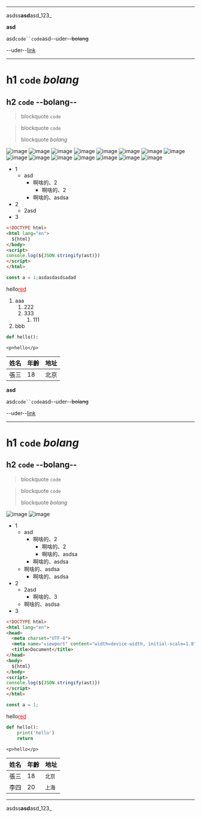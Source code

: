 
-----

asdss**asd**asd_123_

**asd**

asd`code``code`asd--uder--~~bolang~~

--uder--[link](./demo.md)

---

# h1 `code` _bolang_
## h2 `code` --bolang--

> blockquote `code`

> blockquote `code`
>
> blockquote _bolang_

![image](https://picx.zhimg.com/v2-af0864722ad401dedda1e343d750fc28_r.jpg?source=1def8aca)
![image](https://picx.zhimg.com/v2-af0864722ad401dedda1e343d750fc28_r.jpg?source=1def8aca)
![image](https://picx.zhimg.com/v2-af0864722ad401dedda1e343d750fc28_r.jpg?source=1def8aca)
![image](https://picx.zhimg.com/v2-af0864722ad401dedda1e343d750fc28_r.jpg?source=1def8aca)
![image](https://picx.zhimg.com/v2-af0864722ad401dedda1e343d750fc28_r.jpg?source=1def8aca)
![image](https://picx.zhimg.com/v2-af0864722ad401dedda1e343d750fc28_r.jpg?source=1def8aca)
![image](https://picx.zhimg.com/v2-af0864722ad401dedda1e343d750fc28_r.jpg?source=1def8aca)
![image](https://picx.zhimg.com/v2-af0864722ad401dedda1e343d750fc28_r.jpg?source=1def8aca)
![image](https://picx.zhimg.com/v2-af0864722ad401dedda1e343d750fc28_r.jpg?source=1def8aca)
![image](https://picx.zhimg.com/v2-af0864722ad401dedda1e343d750fc28_r.jpg?source=1def8aca)
![image](https://picx.zhimg.com/v2-af0864722ad401dedda1e343d750fc28_r.jpg?source=1def8aca)
![image](https://picx.zhimg.com/v2-af0864722ad401dedda1e343d750fc28_r.jpg?source=1def8aca)
![image](https://picx.zhimg.com/v2-af0864722ad401dedda1e343d750fc28_r.jpg?source=1def8aca)
![image](https://picx.zhimg.com/v2-af0864722ad401dedda1e343d750fc28_r.jpg?source=1def8aca)
![image](https://picx.zhimg.com/v2-af0864722ad401dedda1e343d750fc28_r.jpg?source=1def8aca)

- 1
  - asd
    - 啊啥的、2
        - 啊啥的、2
    - 啊啥的、asdsa
- 2
  - 2asd
- 3

```html
<!DOCTYPE html>
<html lang="en">
  ${html}
</body>
<script>
console.log(${JSON.stringify(ast)})
</script>
</html>
```
```js
const a = 1;asdasdasdsadad
```

<p>hello<u style="color: red;">red</u></p>

1. aaa
    1. 222
    2. 333
        1. 111
3. bbb

```python
def hello():
```

`<p>hello</p>`

| 姓名 | 	年齡 | 地址 |
| ------ | ------- | ------- |
| 張三 | 18   | 北京 |asdss**--~~_asd_~~--**asd_123_

**asd**

asd`code``code`asd--uder--~~bolang~~

--uder--[link](./demo.md)

---

# h1 `code` _bolang_
## h2 `code` --bolang--

> blockquote `code`

> blockquote `code`
>
> blockquote _bolang_

![image](https://picx.zhimg.com/v2-af0864722ad401dedda1e343d750fc28_r.jpg?source=1def8aca)
![image](https://picx.zhimg.com/v2-af0864722ad401dedda1e343d750fc28_r.jpg?source=1def8aca)


- 1
  - asd
    - 啊啥的、2
        - 啊啥的、2
        - 啊啥的、asdsa
    - 啊啥的、asdsa
  - 啊啥的、asdsa
    - 啊啥的、asdsa
- 2
  - 2asd
    - 啊啥的、3
  - 啊啥的、asdsa
- 3

```html
<!DOCTYPE html>
<html lang="en">
<head>
  <meta charset="UTF-8">
  <meta name="viewport" content="width=device-width, initial-scale=1.0">
  <title>Document</title>
</head>
<body>
  ${html}
</body>
<script>
console.log(${JSON.stringify(ast)})
</script>
</html>
```
```js
const a = 1;
```

<p>hello<u style="color: red;">red</u></p>

```python
def hello():
    print('hello')
    return
```

`<p>hello</p>`

| 姓名 | 年齡 | 地址 |
| ------ | ------- | ------- |
| 張三 | 18   | `北京` |
| 李四 | 20   | `上海` |

-----

asdss**asd**asd_123_
